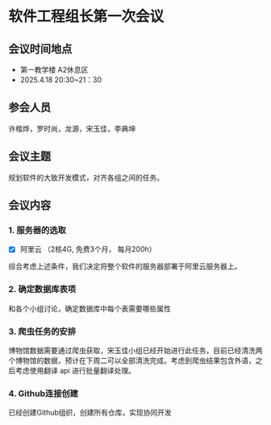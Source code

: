 # 软件工程组长第一次会议

## 会议时间地点

- 第一教学楼 A2休息区
- 2025.4.18 20:30~21：30

## 参会人员

许楷烨，罗时尚，龙源，宋玉佳，李典坤

## 会议主题

规划软件的大致开发模式，对齐各组之间的任务。

## 会议内容

### 1. 服务器的选取

- [x] 阿里云 （2核4G, 免费3个月， 每月200h）

综合考虑上述条件，我们决定将整个软件的服务器部署于阿里云服务器上。

### 2. 确定数据库表项

和各个小组讨论，确定数据库中每个表需要哪些属性

### 3. 爬虫任务的安排

博物馆数据需要通过爬虫获取，宋玉佳小组已经开始进行此任务，目前已经清洗两个博物馆的数据，预计在下周二可以全部清洗完成。考虑到爬虫结果包含外语，之后考虑使用翻译 api 进行批量翻译处理。

### 4. Github连接创建

已经创建Github组织，创建所有仓库，实现协同开发

